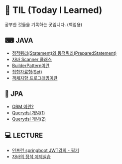 # 💬 TIL (Today I Learned)

공부한 것들을 기록하는 곳입니다. (백업용)

## ⌨ JAVA
* [정적쿼리(Statement)와 동적쿼리(PreparedStatement)](https://github.com/leeesu/TIL/blob/main/Java/BuilderPattern%EC%9D%B4%EB%9E%80.md)
* [자바 Scanner 클래스](https://github.com/leeesu/TIL/blob/main/Java/%EC%9E%90%EB%B0%94%20Scanner%20%ED%81%B4%EB%9E%98%EC%8A%A4.md)
* [BuilderPattern이란](https://github.com/leeesu/TIL/blob/main/Java/BuilderPattern%EC%9D%B4%EB%9E%80.md)
* [집합자료형(Set)](https://github.com/leeesu/TIL/blob/main/Java/%EC%A7%91%ED%95%A9%EC%9E%90%EB%A3%8C%ED%98%95%20(Set).md)
* [객체지향 프로그래밍이란]([https://github.com/leeesu/TIL/blob/main/Java/%EC%A7%91%ED%95%A9%EC%9E%90%EB%A3%8C%ED%98%95%20(Set).md](https://github.com/leeesu/TIL/blob/main/Java/%EA%B0%9D%EC%B2%B4%EC%A7%80%ED%96%A5%20%ED%94%84%EB%A1%9C%EA%B7%B8%EB%9E%98%EB%B0%8D%EC%9D%B4%EB%9E%80.md))

## 💾 JPA
* [ORM 이란?](https://github.com/leeesu/TIL/blob/main/JPA/ORM%20%EC%9D%B4%EB%9E%80.md)
* [Querydsl 개념(1)](https://github.com/leeesu/TIL/blob/main/JPA/QueryDSL%20%EA%B0%9C%EB%85%90%20(1)%20-%20QueryDSL%EC%9D%B4%EB%9E%80.md)
* [Querydsl 개념(2)](https://github.com/leeesu/TIL/blob/main/JPA/QueryDSL%20%EA%B0%9C%EB%85%90(2)%20-%20QueryDSL%20%EC%B0%B8%EA%B3%A0%EC%82%AC%ED%95%AD%20%EB%B0%8F%2C%20%EB%AC%B8%EB%B2%95%20%EC%9D%B5%ED%9E%88%EA%B8%B0.md)


## 💻 LECTURE
* [인프런 springboot JWT강의 - 필기](https://github.com/leeesu/jwt-tutorual)
* [자바의 정석 예제실습](https://github.com/leeesu/TIL/tree/main/%EC%9E%90%EB%B0%94%EC%9D%98%20%EC%A0%95%EC%84%9D/StandardOfJava)

